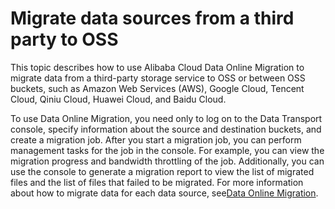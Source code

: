 # Migrate data sources from a third party to OSS

This topic describes how to use Alibaba Cloud Data Online Migration to migrate data from a third-party storage service to OSS or between OSS buckets, such as Amazon Web Services \(AWS\), Google Cloud, Tencent Cloud, Qiniu Cloud, Huawei Cloud, and Baidu Cloud.

To use Data Online Migration, you need only to log on to the Data Transport console, specify information about the source and destination buckets, and create a migration job. After you start a migration job, you can perform management tasks for the job in the console. For example, you can view the migration progress and bandwidth throttling of the job. Additionally, you can use the console to generate a migration report to view the list of migrated files and the list of files that failed to be migrated. For more information about how to migrate data for each data source, see[Data Online Migration](https://www.alibabacloud.com/help/zh/product/94157.htm).

